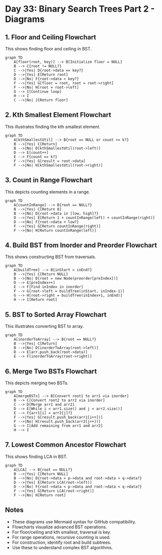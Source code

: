 # Day 33: Binary Search Trees Part 2 - Diagrams

## 1. Floor and Ceiling Flowchart

This shows finding floor and ceiling in BST.

```mermaid
graph TD
    A[floor(root, key)] --> B[Initialize floor = NULL]
    B --> C{root != NULL?}
    C -->|Yes| D{root->data == key?}
    D -->|Yes| E[Return root]
    D -->|No| F{root->data < key?}
    F -->|Yes| G[floor = root, root = root->right]
    F -->|No| H[root = root->left]
    G --> I[Continue loop]
    H --> I
    C -->|No| J[Return floor]
```

## 2. Kth Smallest Element Flowchart

This illustrates finding the kth smallest element.

```mermaid
graph TD
    A[kthSmallestUtil] --> B{root == NULL or count >= k?}
    B -->|Yes| C[Return]
    B -->|No| D[kthSmallestUtil(root->left)]
    D --> E[count++]
    E --> F{count == k?}
    F -->|Yes| G[result = root->data]
    F -->|No| H[kthSmallestUtil(root->right)]
```

## 3. Count in Range Flowchart

This depicts counting elements in a range.

```mermaid
graph TD
    A[countInRange] --> B{root == NULL?}
    B -->|Yes| C[Return 0]
    B -->|No| D{root->data in [low, high]?}
    D -->|Yes| E[Return 1 + countInRange(left) + countInRange(right)]
    D -->|No| F{root->data < low?}
    F -->|Yes| G[Return countInRange(right)]
    F -->|No| H[Return countInRange(left)]
```

## 4. Build BST from Inorder and Preorder Flowchart

This shows constructing BST from traversals.

```mermaid
graph TD
    A[buildTree] --> B{inStart > inEnd?}
    B -->|Yes| C[Return NULL]
    B -->|No| D[root = new Node(preorder[preIndex])]
    D --> E[preIndex++]
    E --> F[Find inIndex in inorder]
    F --> G[root->left = buildTree(inStart, inIndex-1)]
    G --> H[root->right = buildTree(inIndex+1, inEnd)]
    H --> I[Return root]
```

## 5. BST to Sorted Array Flowchart

This illustrates converting BST to array.

```mermaid
graph TD
    A[inorderToArray] --> B{root == NULL?}
    B -->|Yes| C[Return]
    B -->|No| D[inorderToArray(root->left)]
    D --> E[arr.push_back(root->data)]
    E --> F[inorderToArray(root->right)]
```

## 6. Merge Two BSTs Flowchart

This depicts merging two BSTs.

```mermaid
graph TD
    A[mergeBSTs] --> B[Convert root1 to arr1 via inorder]
    B --> C[Convert root2 to arr2 via inorder]
    C --> D[Merge arr1 and arr2]
    D --> E[While i < arr1.size() and j < arr2.size()]
    E --> F{arr1[i] < arr2[j]?}
    F -->|Yes| G[result.push_back(arr1[i++])]
    F -->|No| H[result.push_back(arr2[j++])]
    G --> I[Add remaining from arr1 and arr2]
    H --> I
```

## 7. Lowest Common Ancestor Flowchart

This shows finding LCA in BST.

```mermaid
graph TD
    A[LCA] --> B{root == NULL?}
    B -->|Yes| C[Return NULL]
    B -->|No| D{root->data > p->data and root->data > q->data?}
    D -->|Yes| E[Return LCA(root->left)]
    D -->|No| F{root->data < p->data and root->data < q->data?}
    F -->|Yes| G[Return LCA(root->right)]
    F -->|No| H[Return root]
```

## Notes

- These diagrams use Mermaid syntax for GitHub compatibility.
- Flowcharts visualize advanced BST operations.
- For floor/ceiling and kth smallest, traversal is key.
- For range operations, recursive counting is used.
- For construction, identify root and build subtrees.
- Use these to understand complex BST algorithms.
